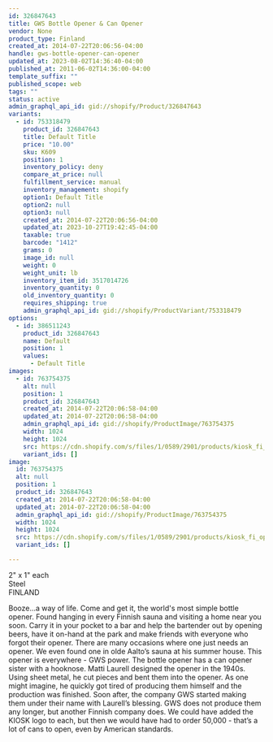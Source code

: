 ```yaml
---
id: 326847643
title: GWS Bottle Opener & Can Opener
vendor: None
product_type: Finland
created_at: 2014-07-22T20:06:56-04:00
handle: gws-bottle-opener-can-opener
updated_at: 2023-08-02T14:36:40-04:00
published_at: 2011-06-02T14:36:00-04:00
template_suffix: ""
published_scope: web
tags: ""
status: active
admin_graphql_api_id: gid://shopify/Product/326847643
variants:
  - id: 753318479
    product_id: 326847643
    title: Default Title
    price: "10.00"
    sku: K609
    position: 1
    inventory_policy: deny
    compare_at_price: null
    fulfillment_service: manual
    inventory_management: shopify
    option1: Default Title
    option2: null
    option3: null
    created_at: 2014-07-22T20:06:56-04:00
    updated_at: 2023-10-27T19:42:45-04:00
    taxable: true
    barcode: "1412"
    grams: 0
    image_id: null
    weight: 0
    weight_unit: lb
    inventory_item_id: 3517014726
    inventory_quantity: 0
    old_inventory_quantity: 0
    requires_shipping: true
    admin_graphql_api_id: gid://shopify/ProductVariant/753318479
options:
  - id: 386511243
    product_id: 326847643
    name: Default
    position: 1
    values:
      - Default Title
images:
  - id: 763754375
    alt: null
    position: 1
    product_id: 326847643
    created_at: 2014-07-22T20:06:58-04:00
    updated_at: 2014-07-22T20:06:58-04:00
    admin_graphql_api_id: gid://shopify/ProductImage/763754375
    width: 1024
    height: 1024
    src: https://cdn.shopify.com/s/files/1/0589/2901/products/kiosk_fi_openers.jpeg?v=1406074018
    variant_ids: []
image:
  id: 763754375
  alt: null
  position: 1
  product_id: 326847643
  created_at: 2014-07-22T20:06:58-04:00
  updated_at: 2014-07-22T20:06:58-04:00
  admin_graphql_api_id: gid://shopify/ProductImage/763754375
  width: 1024
  height: 1024
  src: https://cdn.shopify.com/s/files/1/0589/2901/products/kiosk_fi_openers.jpeg?v=1406074018
  variant_ids: []

---
```


2" x 1" each  
Steel  
FINLAND 

Booze...a way of life. Come and get it, the world's most simple bottle opener. Found hanging in every Finnish sauna and visiting a home near you soon. Carry it in your pocket to a bar and help the bartender out by opening beers, have it on-hand at the park and make friends with everyone who forgot their opener. There are many occasions where one just needs an opener. We even found one in olde Aalto’s sauna at his summer house. This opener is everywhere - GWS power. The bottle opener has a can opener sister with a hooknose. Matti Laurell designed the opener in the 1940s. Using sheet metal, he cut pieces and bent them into the opener. As one might imagine, he quickly got tired of producing them himself and the production was finished. Soon after, the company GWS started making them under their name with Laurell’s blessing. GWS does not produce them any longer, but another Finnish company does. We could have added the KIOSK logo to each, but then we would have had to order 50,000 - that’s a lot of cans to open, even by American standards.